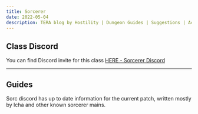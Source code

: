 ```yaml
---
title: Sorcerer
date: 2022-05-04
description: TERA blog by Hostility | Dungeon Guides | Suggestions | Activities | Battlegrounds | Theorycrafting | Menma's TERA ...
---
```


## Class Discord

You can find Discord invite for this class [HERE - Sorcerer Discord](https://discord.gg/x6u6YGV)

<hr/>

## Guides

Sorc discord has up to date information for the current patch, written mostly by Icha and other known sorcerer mains.